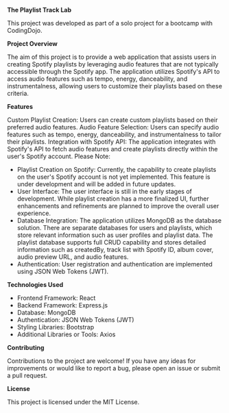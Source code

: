 **The Playlist Track Lab**

This project was developed as part of a solo project for a bootcamp with CodingDojo.

**Project Overview**

The aim of this project is to provide a web application that assists users in creating Spotify playlists by leveraging audio features that are not typically accessible through the Spotify app. The application utilizes Spotify's API to access audio features such as tempo, energy, danceability, and instrumentalness, allowing users to customize their playlists based on these criteria.

**Features**

Custom Playlist Creation: Users can create custom playlists based on their preferred audio features.
Audio Feature Selection: Users can specify audio features such as tempo, energy, danceability, and instrumentalness to tailor their playlists.
Integration with Spotify API: The application integrates with Spotify's API to fetch audio features and create playlists directly within the user's Spotify account.
Please Note:

  - Playlist Creation on Spotify: Currently, the capability to create playlists on the user's Spotify account is not yet implemented. This feature is under development and will be added in future updates.
  - User Interface: The user interface is still in the early stages of development. While playlist creation has a more finalized UI, further enhancements and refinements are planned to improve the overall user experience.
  - Database Integration: The application utilizes MongoDB as the database solution. There are separate databases for users and playlists, which store relevant information such as user profiles and playlist data. The playlist database supports full CRUD capability and stores detailed information such as createdBy, track list with Spotify ID, album cover, audio preview URL, and audio features.
  - Authentication: User registration and authentication are implemented using JSON Web Tokens (JWT).

**Technologies Used**

  - Frontend Framework: React
  - Backend Framework: Express.js
  - Database: MongoDB
  - Authentication: JSON Web Tokens (JWT)
  - Styling Libraries: Bootstrap
  - Additional Libraries or Tools: Axios


**Contributing**

Contributions to the project are welcome! If you have any ideas for improvements or would like to report a bug, please open an issue or submit a pull request.

**License**

This project is licensed under the MIT License.

